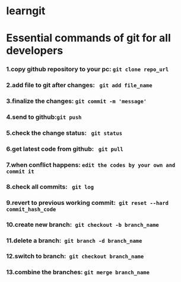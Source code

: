 # learngit


# Essential commands of git for all developers

### 1.copy github repository to your pc: ```git clone repo_url```
### 2.add file to git after changes:  ``` git add file_name```
### 3.finalize the changes:  ```git commit -m 'message' ```
### 4.send to github:``` git push ```
### 5.check the change status: ```  git status  ```
###  6.get latest code from github: ```  git pull  ```
### 7.when conflict happens:   ``` edit the codes by your own and commit it ```
### 8.check all commits: ```  git log  ```
### 9.revert to previous working commit:```  git reset --hard commit_hash_code ```
###  10.create new branch:```  git checkout -b branch_name ```
###  11.delete a branch:```  git branch -d branch_name ```
### 12.switch to branch:```  git checkout branch_name ```
### 13.combine the branches: ``` git merge branch_name ```
